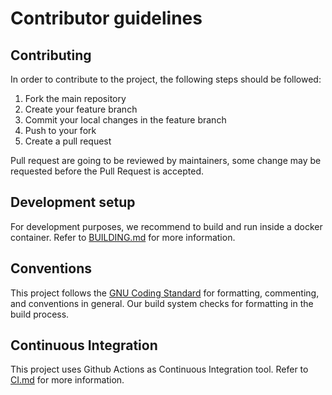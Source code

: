 # Contributor guidelines

## Contributing

In order to contribute to the project, the following steps should be followed:

1. Fork the main repository
2. Create your feature branch
3. Commit your local changes in the feature branch
4. Push to your fork
5. Create a pull request

Pull request are going to be reviewed by maintainers, some change may be requested before the Pull Request is accepted.

## Development setup

For development purposes, we recommend to build and run inside a docker container. Refer to  [BUILDING.md](BUILDING.md) for more information.

## Conventions

This project follows the [GNU Coding Standard](https://www.gnu.org/prep/standards/html_node/Writing-C.html) for formatting, commenting, and conventions in general. Our build system checks for formatting in the build process.

## Continuous Integration

This project uses Github Actions as Continuous Integration tool. Refer to [CI.md](CI.md) for more information.
